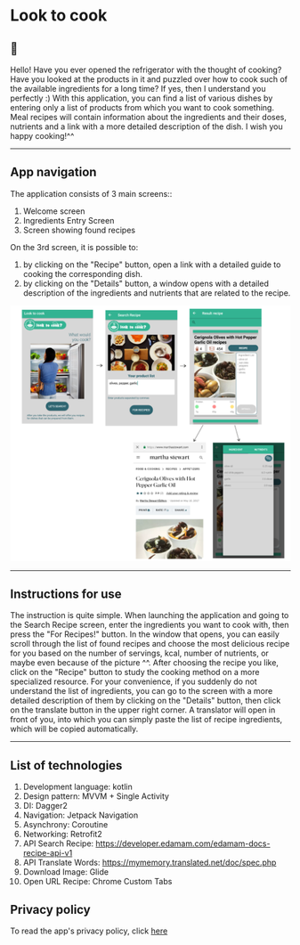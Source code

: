 # Look to cook
## 👋

Hello! Have you ever opened the refrigerator with the thought of cooking? Have you looked at the products in it and puzzled over how to cook such of the available ingredients for a long time? If yes, then I understand you perfectly :) With this application, you can find a list of various dishes by entering only a list of products from which you want to cook something. Meal recipes will contain information about the ingredients and their doses, nutrients and a link with a more detailed description of the dish. I wish you happy cooking!^^
____
## App navigation

The application consists of 3 main screens::
1. Welcome screen
2. Ingredients Entry Screen
3. Screen showing found recipes

On the 3rd screen, it is possible to:
1. by clicking on the "Recipe" button, open a link with a detailed guide to cooking the corresponding dish.
2. by clicking on the "Details" button, a window opens with a detailed description of the ingredients and nutrients that are related to the recipe.

![navigationLookToCook](navigation.png)

____
## Instructions for use
The instruction is quite simple. When launching the application and going to the Search Recipe screen, enter the ingredients you want to cook with, then press the "For Recipes!" button. In the window that opens, you can easily scroll through the list of found recipes and choose the most delicious recipe for you based on the number of servings, kcal, number of nutrients, or maybe even because of the picture ^^. After choosing the recipe you like, click on the "Recipe" button to study the cooking method on a more specialized resource.
For your convenience, if you suddenly do not understand the list of ingredients, you can go to the screen with a more detailed description of them by clicking on the "Details" button, then click on the translate button in the upper right corner. A translator will open in front of you, into which you can simply paste the list of recipe ingredients, which will be copied automatically.
_____
## List of technologies
1. Development language: kotlin
2. Design pattern: MVVM + Single Activity
3. DI: Dagger2
4. Navigation: Jetpack Navigation
5. Asynchrony: Coroutine
6. Networking: Retrofit2
7. API Search Recipe: https://developer.edamam.com/edamam-docs-recipe-api-v1
8. API Translate Words: https://mymemory.translated.net/doc/spec.php
9. Download Image: Glide
10. Open URL Recipe: Chrome Custom Tabs

## Privacy policy
To read the app's privacy policy, click [here](privacy_policy.md)

